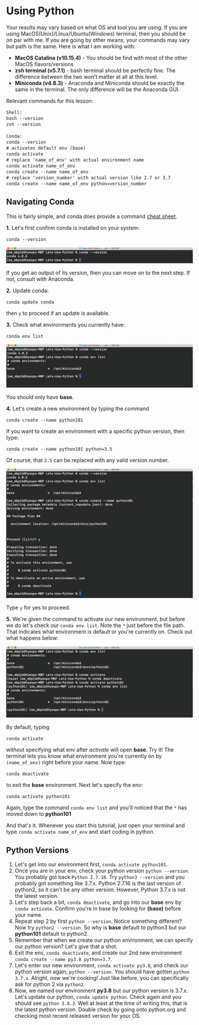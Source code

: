 # Using Python

Your results may vary based on what OS and tool you are using. If you are using MacOS(Unix)/Linux/Ubuntu(Windows) terminal, then you should be on par with me. If you are going by other means, your commands may vary but path is the same. Here is what I am working with:

- **MacOS Catalina (v10.15.4)** - You should be find with most of the other MacOS flavors/versions
- **zsh terminal (v5.7.1)** - bash terminal should be perfectly fine. The difference between the two won't matter at all at this level.
- **Miniconda (v4.8.3)** - Anaconda and Miniconda should be exactly the same in the terminal. The only difference will be the Anaconda GUI.

Relevant commands for this lesson:
```
Shell:
bash --version
zsh --version

Conda:
conda --version
# activates default env (base)
conda activate
# replace 'name_of_env' with actual environment name
conda activate name_of_env
conda create --name name_of_env
# replace 'version_number' with actual version like 2.7 or 3.7
conda create --name name_of_env python=version_number
```

## Navigating Conda

This is fairly simple, and conda does provide a command [cheat sheet](conda-cheatsheet.pdf).

**1.** Let's first confirm conda is installed on your system:
```
conda --version
```

![](Images/version.png)

If you get an output of its version, then you can move on to the next step. If not, consult with Anaconda.

**2.** Update conda:
```
conda update conda
```
then `y` to proceed if an update is available.

**3.** Check what environments you currently have:
```
conda env list
```

![](Images/list.png)


You should only have **base**.

**4.** Let's create a new environment by typing the command
```
conda create --name python101
```
If you want to create an environment with a specific python version, then type:
```
conda create --name python101 python=3.5
```
Of course, that `3.5` can be replaced with any valid version number.

![](Images/create.png)

Type `y` for yes to proceed.

**5.** We're given the command to activate our new environment, but before we do let's check our `conda env list`.
Note the `*` just before the file path. That indicates what environment is default or you're currently on. Check out what happens below:

![](Images/default.png)

By default, typing
```
conda activate
```
without specifying what env after *activate* will open **base**. Try it!
The terminal lets you know what environment you're currently on by `(name_of_env)` right before your name.
Now type:
```
conda deactivate
```
to exit the **base** environment. Next let's specify the env:
```
conda activate python101
```
Again, type the command  `conda env list` and you'll noticed that the `*` has moved down to **python101**

And that's it. Whenever you start this tutorial, just open your terminal and type `conda activate name_of_env` and start coding in python.

## Python Versions

1. Let's get into our environment first, `conda activate python101`.
2. Once you are in your env, check your python version `python --version`. You probably got back `Python 2.7.16`. Try `python3 --version` and you probably got something like 3.7.x. Python 2.7.16 is the last version of python2, so it can't be any other version. However, Python 3.7.x is not the latest version.
3. Let's step back a bit, `conda deactivate`, and go into our **base** env by `conda activate`. Confirm you're in base by looking for **(base)** before your name.
4. Repeat step 2 by first `python --version`. Notice something different? Now try `python2 --version`. So why is **base** default to python3 but our **python101** default to python2.
5. Remember that when we create our python environment, we can specify our python version? Let's give that a shot.
6. Exit the env, `conda deactivate`, and create our 2nd new environment `conda create --name py3.8 python=3.7`.
7. Let's enter our new environment, `conda activate py3.8`, and check our python version again, `python --version`. You should have gotten `python 3.7.x`. Alright, now we're cooking! Just like before, you can specifically ask for python 2 via `python2`.
8. Now, we named our environment **py3.8** but our python version is 3.7.x. Let's update our python, `conda update python`. Check again and you should see `python 3.8.3`. Well at least at the time of writing this, that is the latest python version. Double check by going onto python.org and checking most recent released version for your OS.
